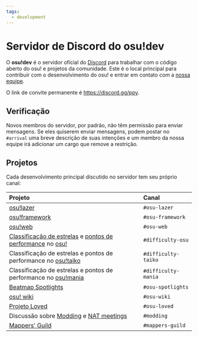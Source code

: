 ```yaml
---
tags:
  - development
---
```


# Servidor de Discord do osu!dev 

O **osu!dev** é o servidor oficial do [Discord](https://discordapp.com "Site do Discord") para trabalhar com o código aberto do osu! e projetos da comunidade. Este é o local principal para contribuir com o desenvolvimento do osu! e entrar em contato com a [nossa equipe](/wiki/People/The_Team).

O link de convite permanente é <https://discord.gg/ppy>.

## Verificação

Novos membros do servidor, por padrão, não têm permissão para enviar mensagens. Se eles quiserem enviar mensagens, podem postar no `#arrival` uma breve descrição de suas intenções e um membro da nossa equipe irá adicionar um cargo que remove a restrição.

## Projetos

Cada desenvolvimento principal discutido no servidor tem seu próprio canal:

| Projeto | Canal |
| :-- | :-- |
| [osu!lazer](https://github.com/ppy/osu "ppy/osu no GitHub") | `#osu-lazer` |
| [osu!framework](https://github.com/ppy/osu-framework "ppy/osu-framework no GitHub") | `#osu-framework` |
| [osu!web](https://github.com/ppy/osu-web "ppy/osu-web no GitHub") | `#osu-web` |
| [Classificação de estrelas](/wiki/Beatmapping/Star_rating) e [pontos de performance](/wiki/Performance_Points) no [osu!](/wiki/Game_Modes/osu!) | `#difficulty-osu` |
| Classificação de estrelas e pontos de performance no [osu!taiko](/wiki/Game_Modes/osu!taiko) | `#difficulty-taiko` |
| Classificação de estrelas e pontos de performance no [osu!mania](/wiki/Game_Modes/osu!mania) | `#difficulty-mania` |
| [Beatmap Spotlights](/wiki/Beatmap_Spotlights) | `#osu-spotlights` |
| [osu! wiki](https://github.com/ppy/osu-wiki "ppy/osu-wiki no GitHub") | `#osu-wiki` |
| [Projeto Loved](/wiki/Project_Loved) | `#osu-loved` |
| Discussão sobre [Modding](/wiki/Modding) e [NAT meetings](/wiki/Modding/NAT_meetings) | `#modding` |
| [Mappers' Guild](/wiki/Mappers_Guild) | `#mappers-guild` |
